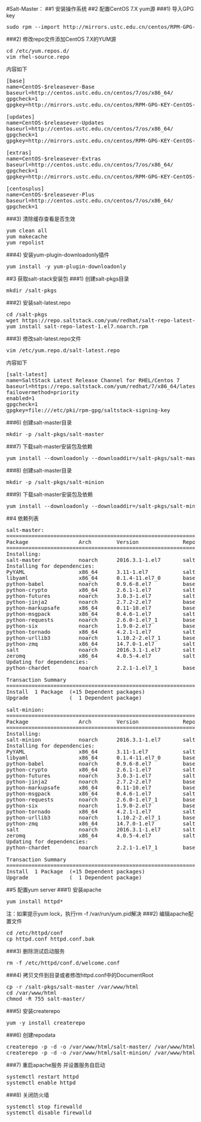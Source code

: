 #Salt-Master：
##1 安装操作系统
##2 配置CentOS 7.X yum源
###1) 导入GPG key
<pre>sudo rpm --import http://mirrors.ustc.edu.cn/centos/RPM-GPG-KEY-CentOS-7</pre>
###2) 修改repo文件添加CentOS 7.X的YUM源
<pre>
cd /etc/yum.repos.d/
vim rhel-source.repo
</pre>
内容如下<br>
<pre>
[base]
name=CentOS-$releasever-Base
baseurl=http://centos.ustc.edu.cn/centos/7/os/x86_64/
gpgcheck=1
gpgkey=http://mirrors.ustc.edu.cn/centos/RPM-GPG-KEY-CentOS-7

[updates]
name=CentOS-$releasever-Updates
baseurl=http://centos.ustc.edu.cn/centos/7/os/x86_64/
gpgcheck=1
gpgkey=http://mirrors.ustc.edu.cn/centos/RPM-GPG-KEY-CentOS-7

[extras]
name=CentOS-$releasever-Extras
baseurl=http://centos.ustc.edu.cn/centos/7/os/x86_64/
gpgcheck=1
gpgkey=http://mirrors.ustc.edu.cn/centos/RPM-GPG-KEY-CentOS-7

[centosplus]
name=CentOS-$releasever-Plus
baseurl=http://centos.ustc.edu.cn/centos/7/os/x86_64/
gpgcheck=1
</pre>
###3) 清除缓存查看是否生效
<pre>
yum clean all
yum makecache
yum repolist
</pre>

###4) 安装yum-plugin-downloadonly插件
<pre>yum install -y yum-plugin-downloadonly
</pre>
##3 获取salt-stack安装包
###1) 创建salt-pkgs目录
<pre>mkdir /salt-pkgs</pre>
###2) 安装salt-latest.repo
<pre>
cd /salt-pkgs
wget https://repo.saltstack.com/yum/redhat/salt-repo-latest-1.el7.noarch.rpm
yum install salt-repo-latest-1.el7.noarch.rpm
</pre>
###3) 修改salt-latest.repo文件
<pre>vim /etc/yum.repo.d/salt-latest.repo</pre>
内容如下<br>
<pre>
[salt-latest]
name=SaltStack Latest Release Channel for RHEL/Centos 7
baseurl=https://repo.saltstack.com/yum/redhat/7/x86_64/latest
failovermethod=priority
enabled=1
gpgcheck=1
gpgkey=file:///etc/pki/rpm-gpg/saltstack-signing-key
</pre>
###6) 创建salt-master目录
<pre>
mkdir -p /salt-pkgs/salt-master
</pre>
###7) 下载salt-master安装包及依赖
<pre>
yum install --downloadonly --downloaddir=/salt-pkgs/salt-master salt-master
</pre>
###8) 创建salt-master目录
<pre>
mkdir -p /salt-pkgs/salt-minion
</pre>
###9) 下载salt-master安装包及依赖
<pre>
yum install --downloadonly --downloaddir=/salt-pkgs/salt-minion salt-minion
</pre>
##4 依赖列表
<pre>
salt-master:
================================================================================
Package                Arch        Version              Repository        Size
================================================================================
Installing:
salt-master            noarch      2016.3.1-1.el7       salt-latest      1.4 M
Installing for dependencies:
PyYAML                 x86_64      3.11-1.el7           salt-latest      160 k
libyaml                x86_64      0.1.4-11.el7_0       base              55 k
python-babel           noarch      0.9.6-8.el7          base             1.4 M
python-crypto          x86_64      2.6.1-1.el7          salt-latest      469 k
python-futures         noarch      3.0.3-1.el7          salt-latest       26 k
python-jinja2          noarch      2.7.2-2.el7          base             515 k
python-markupsafe      x86_64      0.11-10.el7          base              25 k
python-msgpack         x86_64      0.4.6-1.el7          salt-latest       73 k
python-requests        noarch      2.6.0-1.el7_1        base              94 k
python-six             noarch      1.9.0-2.el7          base              29 k
python-tornado         x86_64      4.2.1-1.el7          salt-latest      636 k
python-urllib3         noarch      1.10.2-2.el7_1       base             100 k
python-zmq             x86_64      14.7.0-1.el7         salt-latest      482 k
salt                   noarch      2016.3.1-1.el7       salt-latest      6.1 M
zeromq                 x86_64      4.0.5-4.el7          salt-latest      583 k
Updating for dependencies:
python-chardet         noarch      2.2.1-1.el7_1        base             227 k

Transaction Summary
================================================================================
Install  1 Package  (+15 Dependent packages)
Upgrade             (  1 Dependent package)

salt-minion:
================================================================================
Package                Arch        Version              Repository        Size
================================================================================
Installing:
salt-minion            noarch      2016.3.1-1.el7       salt-latest       30 k
Installing for dependencies:
PyYAML                 x86_64      3.11-1.el7           salt-latest      160 k
libyaml                x86_64      0.1.4-11.el7_0       base              55 k
python-babel           noarch      0.9.6-8.el7          base             1.4 M
python-crypto          x86_64      2.6.1-1.el7          salt-latest      469 k
python-futures         noarch      3.0.3-1.el7          salt-latest       26 k
python-jinja2          noarch      2.7.2-2.el7          base             515 k
python-markupsafe      x86_64      0.11-10.el7          base              25 k
python-msgpack         x86_64      0.4.6-1.el7          salt-latest       73 k
python-requests        noarch      2.6.0-1.el7_1        base              94 k
python-six             noarch      1.9.0-2.el7          base              29 k
python-tornado         x86_64      4.2.1-1.el7          salt-latest      636 k
python-urllib3         noarch      1.10.2-2.el7_1       base             100 k
python-zmq             x86_64      14.7.0-1.el7         salt-latest      482 k
salt                   noarch      2016.3.1-1.el7       salt-latest      6.1 M
zeromq                 x86_64      4.0.5-4.el7          salt-latest      583 k
Updating for dependencies:
python-chardet         noarch      2.2.1-1.el7_1        base             227 k

Transaction Summary
================================================================================
Install  1 Package  (+15 Dependent packages)
Upgrade             (  1 Dependent package)
</pre>
##5 配置yum server
###1) 安装apache
<pre>yum install httpd*</pre>
注：如果提示yum lock，执行rm -f /var/run/yum.pid解决
###2) 编辑apache配置文件
<pre>
cd /etc/httpd/conf
cp httpd.conf httpd.conf.bak
</pre>
###3) 删除测试启动服务
<pre>
rm -f /etc/httpd/conf.d/welcome.conf
</pre>
###4) 拷贝文件到目录或者修改httpd.conf中的DocumentRoot
<pre>
cp -r /salt-pkgs/salt-master /var/www/html
cd /var/www/html
chmod -R 755 salt-master/
</pre>
###5) 安装createrepo
<pre>
yum -y install createrepo
</pre>
###6) 创建repodata
<pre>
createrepo -p -d -o /var/www/html/salt-master/ /var/www/html/salt-master/
createrepo -p -d -o /var/www/html/salt-minion/ /var/www/html/salt-minion/
</pre>
###7) 重启apache服务 并设置服务自启动
<pre>
systemctl restart httpd
systemctl enable httpd
</pre>
###8) 关闭防火墙
<pre>
systemctl stop firewalld
systemctl disable firewalld
</pre>
